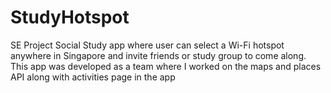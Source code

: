 # StudyHotspot
SE Project
Social Study app where user can select a Wi-Fi hotspot anywhere in Singapore and invite friends or study group to come along. This app was developed as a team where I worked on the maps and places API along with activities page in the app
